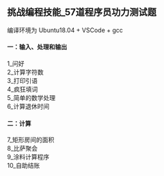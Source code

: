 ## 挑战编程技能_57道程序员功力测试题  
编译环境为 Ubuntu18.04 + VSCode + gcc  
#### 一：输入、处理和输出  
1_问好  
2_计算字符数  
3_打印引语  
4_疯狂填词  
5_简单的数学处理  
6_计算退休时间  
#### 二：计算  
7_矩形房间的面积  
8_比萨聚会  
9_涂料计算程序  
10_自助结账  